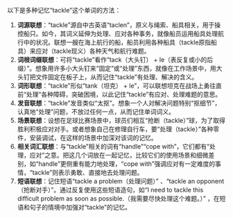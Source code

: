 以下是多种记忆“tackle”这个单词的方法：
1. **词源联想**：“tackle”源自中古英语“taclen”，原义与绳索、船具相关，用于操控船只。如今，其词义延伸为处理、应对各种事务，就像船员运用船具处理航行中的状况。联想一艘在海上航行的船，船员利用各种船具（tackle原指船具）来应对（tackle现义）各种天气和航行难题。
2. **词根词缀联想**：可将“tackle”看作“tack（大头钉） + le（表反复或小的后缀）”。想象用许多小大头钉来“固定”或“处理”东西，就像在工作场景中，用大头钉把文件固定在板子上，从而记住“tackle”有处理、解决的含义。 
3. **词形联想**：“tackle”形似“tank（坦克） + le”，可以联想坦克在战场上勇往直前“处理”各种障碍，突破困境，以此记住“tackle”有应对、处理难题的意思。
4. **发音联想**：“tackle”发音类似“太抠”。想象一个人对解决问题特别“抠细节”，认真地“处理”问题，不放过任何一点，从而记住单词词义。 
5. **场景联想**：设想在足球比赛场景中，球员们相互“抢断（tackle）”球，为了取得胜利积极应对对手。或者想象自己在修理自行车，要“处理（tackle）”各种零件，安装调试，在这样的场景中加深对该词的记忆。 
6. **相关词汇联想**：与“tackle”相关的词有“handle”“cope with”，它们都有“处理，应对”之意。把这几个词放在一起记忆，比较它们的使用场景和细微差别，如“handle”更侧重有能力地处理，“cope with”强调应对有一定难度的事情，“tackle”则表示勇敢、直接地去处理问题。 
7. **短语联想**：记住短语“tackle a problem（处理问题）” 、“tackle an opponent（抢断对手）”。通过反复使用这些短语造句，如“I need to tackle this difficult problem as soon as possible.（我需要尽快处理这个难题。）” ，在短语和句子的情境中加强对“tackle”的记忆。 